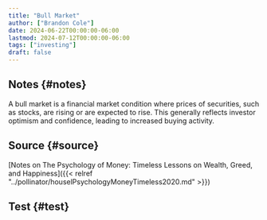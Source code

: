 ```yaml
---
title: "Bull Market"
author: ["Brandon Cole"]
date: 2024-06-22T00:00:00-06:00
lastmod: 2024-07-12T00:00:00-06:00
tags: ["investing"]
draft: false
---
```


## Notes {#notes}

A bull market is a financial market condition where prices of securities, such as stocks, are rising or are expected to rise. This generally reflects investor optimism and confidence, leading to increased buying activity.


## Source {#source}

[Notes on The Psychology of Money: Timeless Lessons on Wealth, Greed, and Happiness]({{< relref "../pollinator/houselPsychologyMoneyTimeless2020.md" >}})


## Test {#test}
